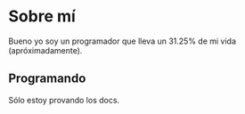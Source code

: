 # Sobre mí

Bueno yo soy un programador que lleva un 31.25% de mi vida (apróximadamente).

## Programando

Sólo estoy provando los docs.
